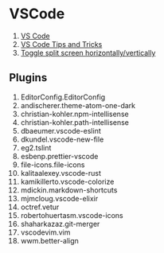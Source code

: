 # VSCode

1. [VS Code](https://code.visualstudio.com/)
1. [VS Code Tips and Tricks](https://github.com/Microsoft/vscode-tips-and-tricks)
1. [Toggle split screen horizontally/vertically](https://stackoverflow.com/a/40709472/2849745)

## Plugins
1. EditorConfig.EditorConfig
1. andischerer.theme-atom-one-dark
1. christian-kohler.npm-intellisense
1. christian-kohler.path-intellisense
1. dbaeumer.vscode-eslint
1. dkundel.vscode-new-file
1. eg2.tslint
1. esbenp.prettier-vscode
1. file-icons.file-icons
1. kalitaalexey.vscode-rust
1. kamikillerto.vscode-colorize
1. mdickin.markdown-shortcuts
1. mjmcloug.vscode-elixir
1. octref.vetur
1. robertohuertasm.vscode-icons
1. shaharkazaz.git-merger
1. vscodevim.vim
1. wwm.better-align
